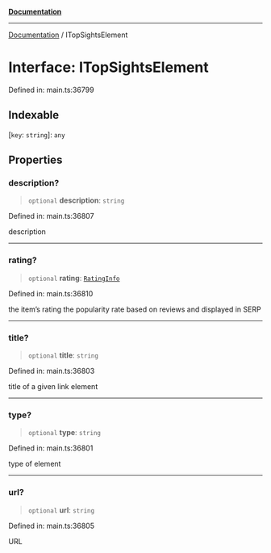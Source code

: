 [**Documentation**](../README.md)

***

[Documentation](../README.md) / ITopSightsElement

# Interface: ITopSightsElement

Defined in: main.ts:36799

## Indexable

\[`key`: `string`\]: `any`

## Properties

### description?

> `optional` **description**: `string`

Defined in: main.ts:36807

description

***

### rating?

> `optional` **rating**: [`RatingInfo`](../classes/RatingInfo.md)

Defined in: main.ts:36810

the item’s rating 
the popularity rate based on reviews and displayed in SERP

***

### title?

> `optional` **title**: `string`

Defined in: main.ts:36803

title of a given link element

***

### type?

> `optional` **type**: `string`

Defined in: main.ts:36801

type of element

***

### url?

> `optional` **url**: `string`

Defined in: main.ts:36805

URL
